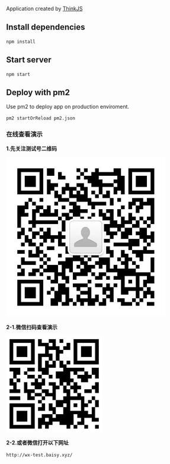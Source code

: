 
Application created by [ThinkJS](http://www.thinkjs.org)

## Install dependencies

```
npm install
```

## Start server

```
npm start
```

## Deploy with pm2

Use pm2 to deploy app on production enviroment.

```
pm2 startOrReload pm2.json
```

### 在线查看演示

**1.先关注测试号二维码**

![测试号二维码](qrcode.jpeg)

**2-1.微信扫码查看演示**

![演示链接](qrcode2.png)

**2-2.或者微信打开以下网址**

 ```http://wx-test.baisy.xyz/```


